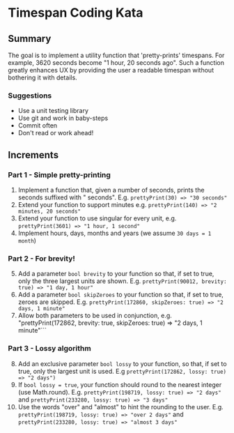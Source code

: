 # Timespan Coding Kata

## Summary

The goal is to implement a utility function that 'pretty-prints' timespans. For example, 3620 seconds become "1 hour, 20 seconds ago". Such a function greatly enhances UX by providing the user a readable timespan without bothering it with details.

### Suggestions

- Use a unit testing library
- Use git and work in baby-steps
- Commit often
- Don't read or work ahead!

## Increments

### Part 1 - Simple pretty-printing

1. Implement a function that, given a number of seconds, prints the seconds suffixed with " seconds". E.g. ```prettyPrint(30) => "30 seconds"```
2. Extend your function to support minutes e.g. ```prettyPrint(140) => "2 minutes, 20 seconds"```
3. Extend your function to use singular for every unit, e.g. ```prettyPrint(3601) => "1 hour, 1 second"```
4. Implement hours, days, months and years (we assume ```30 days = 1 month```)

### Part 2 - For brevity!

5. Add a parameter ```bool brevity``` to your function so that, if set to true, only the three largest units are shown. E.g. ```prettyPrint(90012, brevity: true) => "1 day, 1 hour"```
6. Add a parameter ```bool skipZeroes``` to your function so that, if set to true, zeroes are skipped. E.g. ```prettyPrint(172860, skipZeroes: true) => "2 days, 1 minute"```
7. Allow both parameters to be used in conjunction, e.g. "prettyPrint(172862, brevity: true, skipZeroes: true) => "2 days, 1 minute"```

### Part 3 - Lossy algorithm

8. Add an exclusive parameter ```bool lossy``` to your function, so that, if set to true, only the largest unit is used. E.g ```prettyPrint(172862, lossy: true) => "2 days")```
9. If ```bool lossy = true```, your function should round to the nearest integer (use Math.round). E.g. ```prettyPrint(198719, lossy: true) => "2 days"``` and ```prettyPrint(233280, lossy: true) => "3 days"```
10. Use the words "over" and "almost" to hint the rounding to the user. E.g. ```prettyPrint(198719, lossy: true) => "over 2 days"``` and ```prettyPrint(233280, lossy: true) => "almost 3 days"```